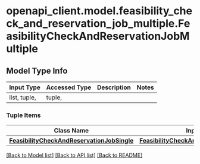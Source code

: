 # openapi_client.model.feasibility_check_and_reservation_job_multiple.FeasibilityCheckAndReservationJobMultiple

## Model Type Info
Input Type | Accessed Type | Description | Notes
------------ | ------------- | ------------- | -------------
list, tuple,  | tuple,  |  | 

### Tuple Items
Class Name | Input Type | Accessed Type | Description | Notes
------------- | ------------- | ------------- | ------------- | -------------
[**FeasibilityCheckAndReservationJobSingle**](FeasibilityCheckAndReservationJobSingle.md) | [**FeasibilityCheckAndReservationJobSingle**](FeasibilityCheckAndReservationJobSingle.md) | [**FeasibilityCheckAndReservationJobSingle**](FeasibilityCheckAndReservationJobSingle.md) |  | 

[[Back to Model list]](../../README.md#documentation-for-models) [[Back to API list]](../../README.md#documentation-for-api-endpoints) [[Back to README]](../../README.md)

